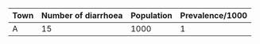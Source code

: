 | Town | Number of diarrhoea | Population | Prevalence/1000 |
|------|---------------------|------------|-----------------|
| A    | 15                  | 1000       | 1     